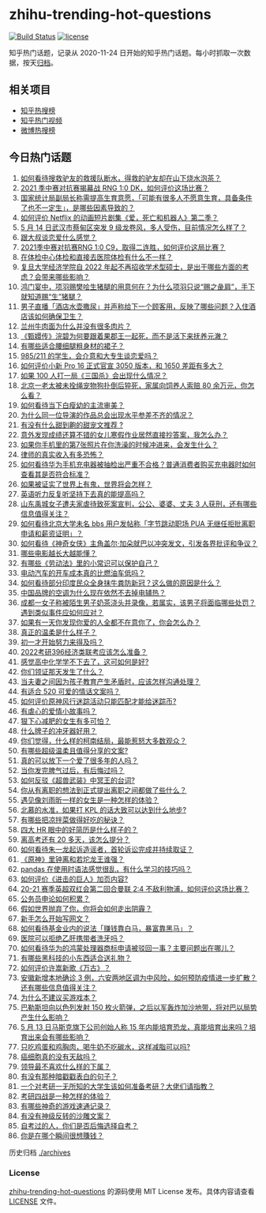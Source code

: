 # zhihu-trending-hot-questions

[![Build Status](https://github.com/justjavac/zhihu-trending-hot-questions/workflows/ci/badge.svg?branch=master)](https://github.com/justjavac/zhihu-trending-hot-questions/actions)
[![license](https://img.shields.io/github/license/justjavac/zhihu-trending-hot-questions)](https://github.com/justjavac/zhihu-trending-hot-questions/blob/master/LICENSE)

知乎热门话题，记录从 2020-11-24 日开始的知乎热门话题。每小时抓取一次数据，按天[归档](./archives)。

## 相关项目

- [知乎热搜榜](https://github.com/justjavac/zhihu-trending-top-search)
- [知乎热门视频](https://github.com/justjavac/zhihu-trending-hot-video)
- [微博热搜榜](https://github.com/justjavac/weibo-trending-hot-search)

## 今日热门话题

<!-- BEGIN -->
<!-- 最后更新时间 Sat May 15 2021 08:15:43 GMT+0800 (China Standard Time) -->

1. [如何看待搜救驴友的救援队断水，得救的驴友却在山下烧水泡茶？](https://www.zhihu.com/question/459310609)
2. [2021 季中赛对抗赛揭幕战 RNG 1:0
   DK，如何评价这场比赛？](https://www.zhihu.com/question/459459475)
3. [国家统计局副局长称需提高生育意愿，「可能有很多人不愿意生育，具备条件了也不一定生」，是哪些因素导致的？](https://www.zhihu.com/question/459227388)
4. [如何评价 Netflix
   的动画短片剧集《爱，死亡和机器人》第二季？](https://www.zhihu.com/question/459134092)
5. [5 月 14 日武汉市蔡甸区突发 9
   级龙卷风，多人受伤，目前情况怎么样了？](https://www.zhihu.com/question/459494123)
6. [跟大叔谈恋爱什么感觉？](https://www.zhihu.com/question/319597687)
7. [2021季中赛对抗赛RNG 1:0
   C9，取得二连胜，如何评价这局比赛？](https://www.zhihu.com/question/459488940)
8. [在体检中心体检和直接去医院体检有什么不一样？](https://www.zhihu.com/question/24536825)
9. [复旦大学经济学院自 2022
   年起不再招收学术型硕士，是出于哪些方面的考虑？会带来哪些影响？](https://www.zhihu.com/question/458991146)
10. [鸿门宴中，项羽赐樊哙生猪腿的用意何在？为什么项羽只说“赐之彘肩”，手下就知道赐“生”猪腿？](https://www.zhihu.com/question/19870339)
11. [男子直播「酒店水壶撒尿」并声称给下一个顾客用，反映了哪些问题？入住酒店该如何确保卫生？](https://www.zhihu.com/question/459371363)
12. [兰州牛肉面为什么并没有很多肉片？](https://www.zhihu.com/question/448755182)
13. [《甄嬛传》浣碧为何要跟着果郡王一起死，而不是活下来抚养元澈？](https://www.zhihu.com/question/433789518)
14. [有哪些适合腰细腿粗身材的裙子？](https://www.zhihu.com/question/451854465)
15. [985/211 的学生，会介意和大专生谈恋爱吗？](https://www.zhihu.com/question/55883779)
16. [如何评价小新 Pro 16 正式官宣 3050 版本，和 1650
    差距有多大？](https://www.zhihu.com/question/459174182)
17. [如果 100 人打一局《三国杀》会出现什么情况？](https://www.zhihu.com/question/458748936)
18. [北京一老太被未拴绳宠物狗扑倒后猝死，家属向饲养人索赔 80
    余万元，你怎么看？](https://www.zhihu.com/question/459188941)
19. [如何看待当下白瘦幼的主流审美？](https://www.zhihu.com/question/63812554)
20. [为什么同一位导演的作品总会出现水平参差不齐的情况？](https://www.zhihu.com/question/457590938)
21. [有没有什么甜到齁的甜宠文推荐 ?](https://www.zhihu.com/question/362988648)
22. [意外发现成绩还算不错的女儿寒假作业居然直接抄答案，我怎么办？](https://www.zhihu.com/question/444223188)
23. [如果你手机里的第7张照片在你洗澡的时候冲进来，会发生什么？](https://www.zhihu.com/question/405633395)
24. [律师的真实收入有多恐怖？](https://www.zhihu.com/question/360433896)
25. [如何看待华为手机充电器被抽检出严重不合格？普通消费者购买充电器时如何查看其是否符合标准？](https://www.zhihu.com/question/459365657)
26. [如果被证实了世界上有鬼，世界将会怎样？](https://www.zhihu.com/question/405528524)
27. [英语听力反复听坚持下去真的能提高吗？](https://www.zhihu.com/question/25869262)
28. [山东禹城女子遭夫家虐待致死案宣判，公公、婆婆、丈夫 3
    人获刑，还有哪些信息值得关注？](https://www.zhihu.com/question/459407000)
29. [如何看待北京大学未名 bbs 用户发帖称「字节跳动职场 PUA
    无继任拒批离职申请和薪资证明」？](https://www.zhihu.com/question/459317193)
30. [如何看待《神奇女侠》主角盖尔·加朵就巴以冲突发文，引发各界批评和争议？](https://www.zhihu.com/question/459349054)
31. [哪些电影越长大越能懂？](https://www.zhihu.com/question/453278386)
32. [有哪些《劳动法》里的小常识可以保护自己？](https://www.zhihu.com/question/322472303)
33. [电动汽车的开车成本真的比燃油车低吗？](https://www.zhihu.com/question/423963353)
34. [如何看待部分印度民众全身抹牛粪防新冠？这么做的原因是什么？](https://www.zhihu.com/question/459344479)
35. [中国品牌的空调为什么现在依然不去掉电辅热？](https://www.zhihu.com/question/437041385)
36. [成都一女子称被陌生男子奶茶浇头并录像，若属实，该男子将面临哪些处罚？遇到类似事件应如何应对？](https://www.zhihu.com/question/459197699)
37. [如果有一天你发现你爱的人全都不在意你了，你会怎么办？](https://www.zhihu.com/question/456409558)
38. [真正的温柔是什么样子？](https://www.zhihu.com/question/374915368)
39. [初一才开始努力来得及吗？](https://www.zhihu.com/question/456184637)
40. [2022考研396经济类联考应该怎么准备？](https://www.zhihu.com/question/438333880)
41. [感觉高中化学学不下去了，这可如何是好?](https://www.zhihu.com/question/412638701)
42. [你们领证那天发生了什么？](https://www.zhihu.com/question/426768936)
43. [当夫妻之间因为孩子教育产生矛盾时，应该怎样沟通处理？](https://www.zhihu.com/question/457762381)
44. [有适合 520 可爱的情话文案吗？](https://www.zhihu.com/question/395634625)
45. [如何评价原神风行迷踪活动只能匹配才能给迷踪币?](https://www.zhihu.com/question/458975388)
46. [有虐心的爱情小故事吗？](https://www.zhihu.com/question/381394515)
47. [狠下心减肥的女生有多可怕？](https://www.zhihu.com/question/431969166)
48. [什么牌子的冲牙器好用？](https://www.zhihu.com/question/265185969)
49. [你们觉得，什么样的柯南结局，最能惹怒大多数观众？](https://www.zhihu.com/question/336378614)
50. [有哪些超级温柔且值得分享的文案?](https://www.zhihu.com/question/398204205)
51. [真的可以放下一个爱了很多年的人吗？](https://www.zhihu.com/question/453855079)
52. [当你发完脾气过后，有后悔过吗？](https://www.zhihu.com/question/450090677)
53. [如何反驳《超兽武装》中冥王的台词?](https://www.zhihu.com/question/453809133)
54. [你从有离职的想法到正式提出离职之间都做了些什么？](https://www.zhihu.com/question/459123577)
55. [遇见像刘雨昕一样的女生是一种怎样的体验？](https://www.zhihu.com/question/458764364)
56. [北慕的水准，如果打 KPL 的话大致可以达到什么地步?](https://www.zhihu.com/question/457025589)
57. [有哪些把凉拌菜做得好吃的秘诀？](https://www.zhihu.com/question/327948969)
58. [四大 HR 眼中的好简历是什么样子的？](https://www.zhihu.com/question/270327306)
59. [离高考还有 20 多天，该怎么提分？](https://www.zhihu.com/question/458625286)
60. [如何看待朱一龙起诉造谣者，首轮诉讼完成并持续取证？](https://www.zhihu.com/question/459455006)
61. [《原神》里钟离和若坨龙王谁强？](https://www.zhihu.com/question/455513453)
62. [pandas 在使用时语法感觉很乱，有什么学习的技巧吗？](https://www.zhihu.com/question/289788451)
63. [如何评价《进击的巨人》加页内容?](https://www.zhihu.com/question/458917406)
64. [20-21 赛季英超双红会第二回合曼联 2:4
    不敌利物浦，如何评价这场比赛？](https://www.zhihu.com/question/459329808)
65. [公务员申论如何积累？](https://www.zhihu.com/question/62703465)
66. [假如世界抛弃了你，你将会如何走出阴霾？](https://www.zhihu.com/question/454120128)
67. [新手怎么开始写网文？](https://www.zhihu.com/question/454846719)
68. [如何看待基金业内的说法「赚钱靠白马，暴富靠黑马」？](https://www.zhihu.com/question/458871834)
69. [医院可以拒绝乙肝携带者洗牙吗？](https://www.zhihu.com/question/64913982)
70. [如何看待华为的鸿蒙处理器商标申请被驳回一事？主要问题出在哪儿？](https://www.zhihu.com/question/459040169)
71. [有哪些黑科技的小东西适合送礼物？](https://www.zhihu.com/question/267703735)
72. [如何评价许嵩新歌《万古》？](https://www.zhihu.com/question/459309716)
73. [安徽新增本地确诊 3
    例，六安两地区调为中风险，如何预防疫情进一步扩散？还有哪些信息值得关注？](https://www.zhihu.com/question/459297033)
74. [为什么不建议买游戏本？](https://www.zhihu.com/question/406822764)
75. [巴勒斯坦向以色列发射 150
    枚火箭弹，之后以军轰炸加沙地带，将对巴以局势产生什么影响？](https://www.zhihu.com/question/458956080)
76. [5 月 13 日马斯克旗下公司创始人称 15
    年内能培育恐龙，真能培育出来吗？培育出来会有哪些影响？](https://www.zhihu.com/question/459235882)
77. [只吃鸡蛋和鸡胸肉，喝牛奶不吃碳水，这样减脂可以吗?](https://www.zhihu.com/question/419594552)
78. [癌细胞真的没有天敌吗？](https://www.zhihu.com/question/443608344)
79. [领导最不喜欢什么样的下属？](https://www.zhihu.com/question/401065430)
80. [有没有那种暗戳戳表白的句子？](https://www.zhihu.com/question/300244719)
81. [一个对考研一无所知的大学生该如何准备考研？大佬们请指教？](https://www.zhihu.com/question/62653700)
82. [考研四战是一种怎样的体验？](https://www.zhihu.com/question/53757945)
83. [有哪些神奇的游戏速通记录？](https://www.zhihu.com/question/458843261)
84. [有没有神级反转的沙雕文案？](https://www.zhihu.com/question/452293238)
85. [自考过的人，你们是否后悔选择自考？](https://www.zhihu.com/question/337908624)
86. [你是在哪个瞬间很想賺钱？](https://www.zhihu.com/question/451973989)

<!-- END -->

历史归档 [./archives](./archives)

### License

[zhihu-trending-hot-questions](https://github.com/justjavac/zhihu-trending-hot-questions)
的源码使用 MIT License 发布。具体内容请查看 [LICENSE](./LICENSE) 文件。
